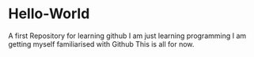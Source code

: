 # Hello-World
A first Repository for learning github
I am just learning programming
I am getting myself familiarised with Github
This is all for now.
